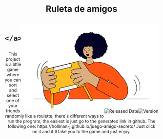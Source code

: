 <div align="center">
  <h1 align="center">
    Ruleta de amigos
    <br />
    <br />
      <img alt="Logo" src="./assets/amigo-secreto.png" align="right"/>

    </a>
  </h1>
</div>

<p align="center">
    <img alt="Version" src="https://img.shields.io/badge/Version-1.0-blue.svg" align="right"/>
    <img alt="Released Date" src="https://img.shields.io/badge/Released-2025--08--27-green.svg" align="right"/>
    This project is a little game where you can sort and select one of your friends randomly like a roulette, there´s different ways to run the program, the easiest is just go to the generated link in github. The following one:
    https://hollman-j.github.io/juego-amigo-secreto/
    Just click on it and it´ll take you to the game and just enjoy.
</p>